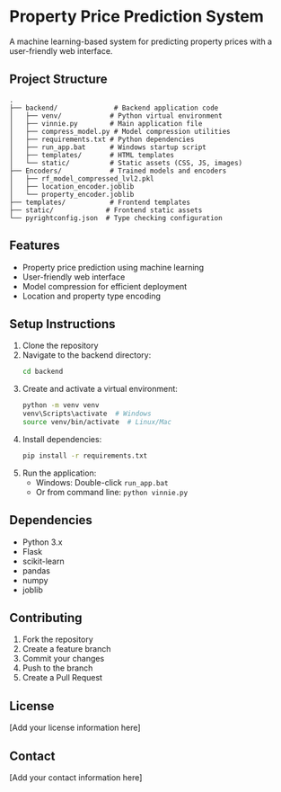 # Property Price Prediction System

A machine learning-based system for predicting property prices with a user-friendly web interface.

## Project Structure

```
.
├── backend/              # Backend application code
│   ├── venv/            # Python virtual environment
│   ├── vinnie.py        # Main application file
│   ├── compress_model.py # Model compression utilities
│   ├── requirements.txt # Python dependencies
│   ├── run_app.bat      # Windows startup script
│   ├── templates/       # HTML templates
│   └── static/          # Static assets (CSS, JS, images)
├── Encoders/            # Trained models and encoders
│   ├── rf_model_compressed_lvl2.pkl
│   ├── location_encoder.joblib
│   └── property_encoder.joblib
├── templates/           # Frontend templates
├── static/             # Frontend static assets
└── pyrightconfig.json  # Type checking configuration
```

## Features

- Property price prediction using machine learning
- User-friendly web interface
- Model compression for efficient deployment
- Location and property type encoding

## Setup Instructions

1. Clone the repository
2. Navigate to the backend directory:
   ```bash
   cd backend
   ```
3. Create and activate a virtual environment:
   ```bash
   python -m venv venv
   venv\Scripts\activate  # Windows
   source venv/bin/activate  # Linux/Mac
   ```
4. Install dependencies:
   ```bash
   pip install -r requirements.txt
   ```
5. Run the application:
   - Windows: Double-click `run_app.bat`
   - Or from command line: `python vinnie.py`

## Dependencies

- Python 3.x
- Flask
- scikit-learn
- pandas
- numpy
- joblib

## Contributing

1. Fork the repository
2. Create a feature branch
3. Commit your changes
4. Push to the branch
5. Create a Pull Request

## License

[Add your license information here]

## Contact

[Add your contact information here] 